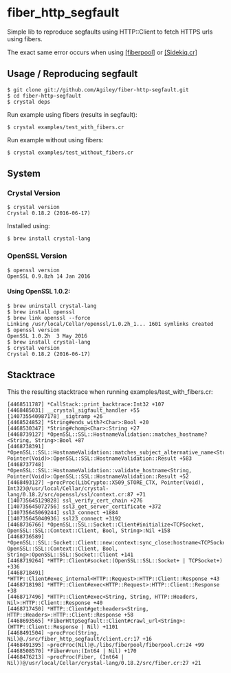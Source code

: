 # fiber_http_segfault

Simple lib to reproduce segfaults using HTTP::Client to fetch HTTPS urls using fibers.

The exact same error occurs when using [[fiberpool]](https://github.com/akitaonrails/fiberpool]) or [[Sidekiq.cr]](https://github.com/mperham/sidekiq.cr])

## Usage / Reproducing segfault
    $ git clone git://github.com/Agiley/fiber-http-segfault.git
    $ cd fiber-http-segfault
    $ crystal deps

Run example using fibers (results in segfault):

    $ crystal examples/test_with_fibers.cr 

Run example without using fibers:

    $ crystal examples/test_without_fibers.cr 

## System
### Crystal Version
    $ crystal version
    Crystal 0.18.2 (2016-06-17)

Installed using:

    $ brew install crystal-lang

### OpenSSL Version
    $ openssl version
    OpenSSL 0.9.8zh 14 Jan 2016

#### Using OpenSSL 1.0.2:
    $ brew uninstall crystal-lang
    $ brew install openssl
    $ brew link openssl --force
    Linking /usr/local/Cellar/openssl/1.0.2h_1... 1601 symlinks created
    $ openssl version
    OpenSSL 1.0.2h  3 May 2016
    $ brew install crystal-lang
    $ crystal version
    Crystal 0.18.2 (2016-06-17)

## Stacktrace

This the resulting stacktrace when running examples/test_with_fibers.cr:

```
[4468511787] *CallStack::print_backtrace:Int32 +107
[4468485031] __crystal_sigfault_handler +55
[140735540987178] _sigtramp +26
[4468524852] *String#ends_with?<Char>:Bool +20
[4468530347] *String#chomp<Char>:String +27
[4468739127] *OpenSSL::SSL::HostnameValidation::matches_hostname?<String, String>:Bool +87
[4468738391] *OpenSSL::SSL::HostnameValidation::matches_subject_alternative_name<String, Pointer(Void)>:OpenSSL::SSL::HostnameValidation::Result +583
[4468737748] *OpenSSL::SSL::HostnameValidation::validate_hostname<String, Pointer(Void)>:OpenSSL::SSL::HostnameValidation::Result +52
[4468493127] ~procProc(LibCrypto::X509_STORE_CTX, Pointer(Void), Int32)@/usr/local/Cellar/crystal-lang/0.18.2/src/openssl/ssl/context.cr:87 +71
[140735645129828] ssl_verify_cert_chain +276
[140735645072756] ssl3_get_server_certificate +372
[140735645069244] ssl3_connect +1884
[140735645040936] ssl23_connect +3192
[4468736766] *OpenSSL::SSL::Socket::Client#initialize<TCPSocket, OpenSSL::SSL::Context::Client, Bool, String>:Nil +158
[4468736589] *OpenSSL::SSL::Socket::Client::new:context:sync_close:hostname<TCPSocket, OpenSSL::SSL::Context::Client, Bool, String>:OpenSSL::SSL::Socket::Client +141
[4468719264] *HTTP::Client#socket:(OpenSSL::SSL::Socket+ | TCPSocket+) +336
[4468718491] *HTTP::Client#exec_internal<HTTP::Request>:HTTP::Client::Response +43
[4468718198] *HTTP::Client#exec<HTTP::Request>:HTTP::Client::Response +38
[4468717496] *HTTP::Client#exec<String, String, HTTP::Headers, Nil>:HTTP::Client::Response +40
[4468717450] *HTTP::Client#get:headers<String, HTTP::Headers>:HTTP::Client::Response +58
[4468693565] *FiberHttpSegfault::Client#crawl_url<String>:(HTTP::Client::Response | Nil) +1101
[4468491504] ~procProc(String, Nil)@./src/fiber_http_segfault/client.cr:17 +16
[4468491395] ~procProc(Nil)@./libs/fiberpool/fiberpool.cr:24 +99
[4468508570] *Fiber#run:(Int64 | Nil) +170
[4468476213] ~procProc(Fiber, (Int64 | Nil))@/usr/local/Cellar/crystal-lang/0.18.2/src/fiber.cr:27 +21
```